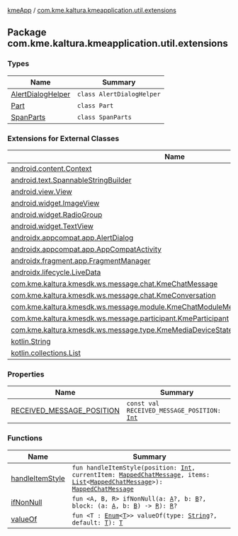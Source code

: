 [kmeApp](../index.md) / [com.kme.kaltura.kmeapplication.util.extensions](./index.md)

## Package com.kme.kaltura.kmeapplication.util.extensions

### Types

| Name | Summary |
|---|---|
| [AlertDialogHelper](-alert-dialog-helper/index.md) | `class AlertDialogHelper` |
| [Part](-part/index.md) | `class Part` |
| [SpanParts](-span-parts/index.md) | `class SpanParts` |

### Extensions for External Classes

| Name | Summary |
|---|---|
| [android.content.Context](android.content.-context/index.md) |  |
| [android.text.SpannableStringBuilder](android.text.-spannable-string-builder/index.md) |  |
| [android.view.View](android.view.-view/index.md) |  |
| [android.widget.ImageView](android.widget.-image-view/index.md) |  |
| [android.widget.RadioGroup](android.widget.-radio-group/index.md) |  |
| [android.widget.TextView](android.widget.-text-view/index.md) |  |
| [androidx.appcompat.app.AlertDialog](androidx.appcompat.app.-alert-dialog/index.md) |  |
| [androidx.appcompat.app.AppCompatActivity](androidx.appcompat.app.-app-compat-activity/index.md) |  |
| [androidx.fragment.app.FragmentManager](androidx.fragment.app.-fragment-manager/index.md) |  |
| [androidx.lifecycle.LiveData](androidx.lifecycle.-live-data/index.md) |  |
| [com.kme.kaltura.kmesdk.ws.message.chat.KmeChatMessage](com.kme.kaltura.kmesdk.ws.message.chat.-kme-chat-message/index.md) |  |
| [com.kme.kaltura.kmesdk.ws.message.chat.KmeConversation](com.kme.kaltura.kmesdk.ws.message.chat.-kme-conversation/index.md) |  |
| [com.kme.kaltura.kmesdk.ws.message.module.KmeChatModuleMessage.ReceiveMessagePayload](com.kme.kaltura.kmesdk.ws.message.module.-kme-chat-module-message.-receive-message-payload/index.md) |  |
| [com.kme.kaltura.kmesdk.ws.message.participant.KmeParticipant](com.kme.kaltura.kmesdk.ws.message.participant.-kme-participant/index.md) |  |
| [com.kme.kaltura.kmesdk.ws.message.type.KmeMediaDeviceState](com.kme.kaltura.kmesdk.ws.message.type.-kme-media-device-state/index.md) |  |
| [kotlin.String](kotlin.-string/index.md) |  |
| [kotlin.collections.List](kotlin.collections.-list/index.md) |  |

### Properties

| Name | Summary |
|---|---|
| [RECEIVED_MESSAGE_POSITION](-r-e-c-e-i-v-e-d_-m-e-s-s-a-g-e_-p-o-s-i-t-i-o-n.md) | `const val RECEIVED_MESSAGE_POSITION: `[`Int`](https://kotlinlang.org/api/latest/jvm/stdlib/kotlin/-int/index.html) |

### Functions

| Name | Summary |
|---|---|
| [handleItemStyle](handle-item-style.md) | `fun handleItemStyle(position: `[`Int`](https://kotlinlang.org/api/latest/jvm/stdlib/kotlin/-int/index.html)`, currentItem: `[`MappedChatMessage`](../com.kme.kaltura.kmeapplication.data/-mapped-chat-message/index.md)`, items: `[`List`](https://kotlinlang.org/api/latest/jvm/stdlib/kotlin.collections/-list/index.html)`<`[`MappedChatMessage`](../com.kme.kaltura.kmeapplication.data/-mapped-chat-message/index.md)`>): `[`MappedChatMessage`](../com.kme.kaltura.kmeapplication.data/-mapped-chat-message/index.md) |
| [ifNonNull](if-non-null.md) | `fun <A, B, R> ifNonNull(a: `[`A`](if-non-null.md#A)`?, b: `[`B`](if-non-null.md#B)`?, block: (a: `[`A`](if-non-null.md#A)`, b: `[`B`](if-non-null.md#B)`) -> `[`R`](if-non-null.md#R)`): `[`R`](if-non-null.md#R)`?` |
| [valueOf](value-of.md) | `fun <T : `[`Enum`](https://kotlinlang.org/api/latest/jvm/stdlib/kotlin/-enum/index.html)`<`[`T`](value-of.md#T)`>> valueOf(type: `[`String`](https://kotlinlang.org/api/latest/jvm/stdlib/kotlin/-string/index.html)`?, default: `[`T`](value-of.md#T)`): `[`T`](value-of.md#T) |
